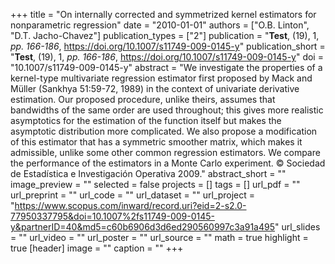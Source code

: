 +++
title = "On internally corrected and symmetrized kernel estimators for nonparametric regression"
date = "2010-01-01"
authors = ["O.B. Linton", "D.T. Jacho-Chavez"]
publication_types = ["2"]
publication = "**Test**, (19), 1, _pp. 166-186_, https://doi.org/10.1007/s11749-009-0145-y"
publication_short = "**Test**, (19), 1, _pp. 166-186_, https://doi.org/10.1007/s11749-009-0145-y"
doi = "10.1007/s11749-009-0145-y"
abstract = "We investigate the properties of a kernel-type multivariate regression estimator first proposed by Mack and Müller (Sankhya 51:59-72, 1989) in the context of univariate derivative estimation. Our proposed procedure, unlike theirs, assumes that bandwidths of the same order are used throughout; this gives more realistic asymptotics for the estimation of the function itself but makes the asymptotic distribution more complicated. We also propose a modification of this estimator that has a symmetric smoother matrix, which makes it admissible, unlike some other common regression estimators. We compare the performance of the estimators in a Monte Carlo experiment. © Sociedad de Estadística e Investigación Operativa 2009."
abstract_short = ""
image_preview = ""
selected = false
projects = []
tags = []
url_pdf = ""
url_preprint = ""
url_code = ""
url_dataset = ""
url_project = "https://www.scopus.com/inward/record.uri?eid=2-s2.0-77950337795&doi=10.1007%2fs11749-009-0145-y&partnerID=40&md5=c60b6906d3d6ed290560997c3a91a495"
url_slides = ""
url_video = ""
url_poster = ""
url_source = ""
math = true
highlight = true
[header]
image = ""
caption = ""
+++
